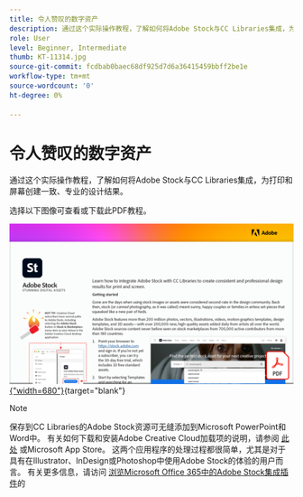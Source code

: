 ```yaml
---
title: 令人赞叹的数字资产
description: 通过这个实际操作教程，了解如何将Adobe Stock与CC Libraries集成，为打印和屏幕创建一致、专业的设计结果
role: User
level: Beginner, Intermediate
thumb: KT-11314.jpg
source-git-commit: fcdbab0baec68df925d7d6a36415459bbff2be1e
workflow-type: tm+mt
source-wordcount: '0'
ht-degree: 0%

---
```


# 令人赞叹的数字资产

通过这个实际操作教程，了解如何将Adobe Stock与CC Libraries集成，为打印和屏幕创建一致、专业的设计结果。

选择以下图像可查看或下载此PDF教程。

[![教程的第一页图像](assets/Stunningdigitalassets.png){&quot;width=680&quot;}](assets/Stunning-Digital-Assets.pdf){target=&quot;blank&quot;}

>[!NOTE]
>
>保存到CC Libraries的Adobe Stock资源可无缝添加到Microsoft PowerPoint和Word中。 有关如何下载和安装Adobe Creative Cloud加载项的说明，请参阅 [此处](https://helpx.adobe.com/creative-cloud/help/libraries-addin-microsoft-office.html) 或Microsoft App Store。 这两个应用程序的处理过程都很简单，尤其是对于具有在Illustrator、InDesign或Photoshop中使用Adobe Stock的体验的用户而言。 有关更多信息，请访问 [浏览Microsoft Office 365中的Adobe Stock集成插件](https://helpx.adobe.com/stock/help/microsoft-office-plug-ins.html)的
